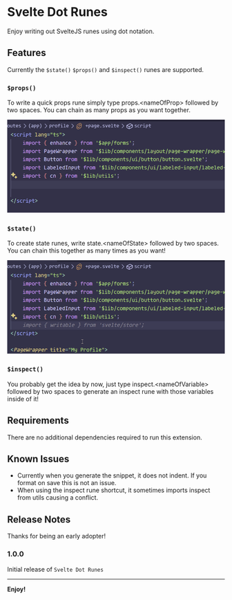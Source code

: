# Svelte Dot Runes

Enjoy writing out SvelteJS runes using dot notation.

## Features

Currently the `$state()` `$props()` and `$inspect()` runes are supported.

### `$props()`

To write a quick props rune simply type props.\<nameOfProp> followed by two spaces. You can chain as many props as you want together.

![props rune example](propsrune.gif)

### `$state()`

To create state runes, write state.\<nameOfState> followed by two spaces. You can chain this together as many times as you want!

![state rune example](staterune.gif)

### `$inspect()`

You probably get the idea by now, just type inspect.\<nameOfVariable> followed by two spaces to generate an inspect rune with those variables inside of it!

## Requirements

There are no additional dependencies required to run this extension.

## Known Issues

- Currently when you generate the snippet, it does not indent. If you format on save this is not an issue.
- When using the inspect rune shortcut, it sometimes imports inspect from utils causing a conflict.

## Release Notes

Thanks for being an early adopter!

### 1.0.0

Initial release of `Svelte Dot Runes`

---

**Enjoy!**
